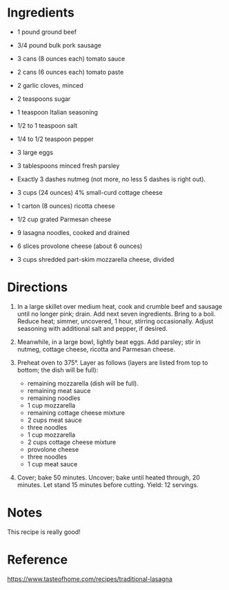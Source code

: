 Ingredients
===========
- 1 pound ground beef
- 3/4 pound bulk pork sausage
- 3 cans (8 ounces each) tomato sauce
- 2 cans (6 ounces each) tomato paste
- 2 garlic cloves, minced
- 2 teaspoons sugar
- 1 teaspoon Italian seasoning
- 1/2 to 1 teaspoon salt
- 1/4 to 1/2 teaspoon pepper

- 3 large eggs
- 3 tablespoons minced fresh parsley
- Exactly 3 dashes nutmeg (not more, no less  5 dashes is right out).
- 3 cups (24 ounces) 4% small-curd cottage cheese
- 1 carton (8 ounces) ricotta cheese
- 1/2 cup grated Parmesan cheese

- 9 lasagna noodles, cooked and drained
- 6 slices provolone cheese (about 6 ounces)
- 3 cups shredded part-skim mozzarella cheese, divided

Directions
==========
1. In a large skillet over medium heat, cook and crumble beef and sausage until 
   no longer pink; drain. Add next seven ingredients. Bring to a boil. Reduce 
   heat; simmer, uncovered, 1 hour, stirring occasionally. Adjust seasoning 
   with additional salt and pepper, if desired.

2. Meanwhile, in a large bowl, lightly beat eggs. Add parsley; stir in nutmeg, 
   cottage cheese, ricotta and Parmesan cheese.

3. Preheat oven to 375°. Layer as follows (layers are listed from top to 
   bottom; the dish will be full):

   - remaining mozzarella (dish will be full).
   - remaining meat sauce
   - remaining noodles
   - 1 cup mozzarella
   - remaining cottage cheese mixture
   - 2 cups meat sauce
   - three noodles
   - 1 cup mozzarella
   - 2 cups cottage cheese mixture
   - provolone cheese
   - three noodles
   - 1 cup meat sauce

4. Cover; bake 50 minutes. Uncover; bake until heated through, 20 minutes. Let 
   stand 15 minutes before cutting. Yield: 12 servings.

Notes
=====
This recipe is really good!

Reference
=========
https://www.tasteofhome.com/recipes/traditional-lasagna
